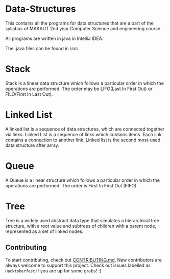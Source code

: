 # Data-Structures
This contains all the programs for data structures that are a part of the syllabus of MAKAUT 2nd year Computer Science and engineering course.

All programs are written in java in IntelliJ IDEA.

The .java files can be found in \src


# Stack
Stack is a linear data structure which follows a particular order in which the operations are performed. The order may be LIFO(Last In First Out) or FILO(First In Last Out).


# Linked List
A linked list is a sequence of data structures, which are connected together via links.
Linked List is a sequence of links which contains items. Each link contains a connection to another link. Linked list is the second most-used data structure after array.


# Queue
A Queue is a linear structure which follows a particular order in which the operations are performed. The order is First In First Out (FIFO).

# Tree
 Tree is a widely used abstract data type that simulates a hierarchical tree structure, with a root value and subtrees of children with a parent node, represented as a set of linked nodes.


## Contributing
To start contributing, check out [CONTRIBUTING.md](https://github.com/diptangsu/Data-Structures/blob/master/CONTRIBUTING.MD). New contributors are always welcome to support this project. Check out issues labelled as `Hacktoberfest` if you are up for some grabs! :)
